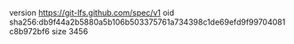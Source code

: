 version https://git-lfs.github.com/spec/v1
oid sha256:db9f44a2b5880a5b106b503375761a734398c1de69efd9f99704081c8b972bf6
size 3456

